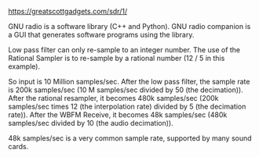 
https://greatscottgadgets.com/sdr/1/

GNU radio is a software library (C++ and Python). GNU radio companion is a GUI that generates software programs using the library.

Low pass filter can only re-sample to an integer number. The use of the Rational Sampler is to re-sample by a rational number (12 / 5 in this example).

So input is 10 Million samples/sec. After the low pass filter, the sample rate is 200k samples/sec (10 M samples/sec divided by 50 (the decimation)). After the rational resampler, it becomes 480k samples/sec (200k samples/sec times 12 (the interpolation rate) divided by 5 (the decimation rate)). After the WBFM Receive, it becomes 48k samples/sec (480k samples/sec divided by 10 (the audio decimation)).

48k samples/sec is a very common sample rate, supported by many sound cards.
